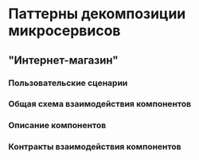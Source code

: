 # Паттерны декомпозиции микросервисов

## "Интернет-магазин"

### Пользовательские сценарии

### Общая схема взаимодействия компонентов

### Описание компонентов

### Контракты взаимодействия компонентов
